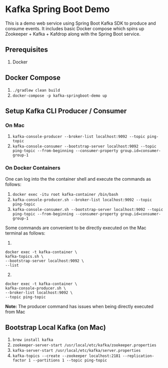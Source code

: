 # Kafka Spring Boot Demo
This is a demo web service using Spring Boot Kafka SDK to produce and consume events.
It includes basic Docker compose which spins up Zookeeper + Kafka + Kafdrop along with the Spring Boot service.

## Prerequisites
1. Docker

## Docker Compose
1. `./gradlew clean build`
2. `docker-compose -p kafka-springboot-demo up`

## Setup Kafka CLI Producer / Consumer
### On Mac
1. `kafka-console-producer --broker-list localhost:9092 --topic ping-topic`
2. `kafka-console-consumer --bootstrap-server localhost:9092 --topic ping-topic --from-beginning --consumer-property group.id=consumer-group-1`

### On Docker Containers
One can log into the the container shell and execute the commands as follows:
1. `docker exec -itu root kafka-container /bin/bash`
2. `kafka-console-producer.sh --broker-list localhost:9092 --topic ping-topic`
3. `kafka-console-consumer.sh --bootstrap-server localhost:9092 --topic ping-topic --from-beginning --consumer-property group.id=consumer-group-1`

Some commands are convenient to be directly executed on the Mac terminal as follows:

1.
```
docker exec -t kafka-container \
kafka-topics.sh \
--bootstrap-server localhost:9092 \
--list
```

2.
```
docker exec -t kafka-container \
kafka-console-producer.sh \
--broker-list localhost:9092 \
--topic ping-topic
```

**Note:** The producer command has issues when being directly executed from Mac


## Bootstrap Local Kafka (on Mac)
1. `brew install kafka`
2. `zookeeper-server-start /usr/local/etc/kafka/zookeeper.properties`
3. `kafka-server-start /usr/local/etc/kafka/server.properties`
4. `kafka-topics --create --zookeeper localhost:2181 --replication-factor 1 --partitions 1 --topic ping-topic`
